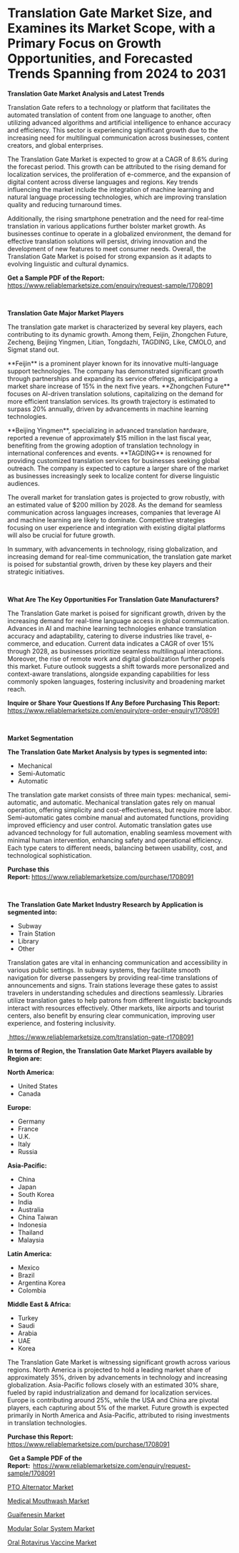 <p><h1>Translation Gate Market Size, and Examines its Market Scope, with a Primary Focus on Growth Opportunities, and Forecasted Trends Spanning from 2024 to 2031</h1></p><p><strong>Translation Gate Market Analysis and Latest Trends</strong></p>
<p><p>Translation Gate refers to a technology or platform that facilitates the automated translation of content from one language to another, often utilizing advanced algorithms and artificial intelligence to enhance accuracy and efficiency. This sector is experiencing significant growth due to the increasing need for multilingual communication across businesses, content creators, and global enterprises.</p><p>The Translation Gate Market is expected to grow at a CAGR of 8.6% during the forecast period. This growth can be attributed to the rising demand for localization services, the proliferation of e-commerce, and the expansion of digital content across diverse languages and regions. Key trends influencing the market include the integration of machine learning and natural language processing technologies, which are improving translation quality and reducing turnaround times.</p><p>Additionally, the rising smartphone penetration and the need for real-time translation in various applications further bolster market growth. As businesses continue to operate in a globalized environment, the demand for effective translation solutions will persist, driving innovation and the development of new features to meet consumer needs. Overall, the Translation Gate Market is poised for strong expansion as it adapts to evolving linguistic and cultural dynamics.</p></p>
<p><strong>Get a Sample PDF of the Report:&nbsp;</strong> <a href="https://www.reliablemarketsize.com/enquiry/request-sample/1708091?utm_campaign=1283&utm_medium=2&utm_source=Github&utm_content=ia&utm_term=07102024&utm_id=translation-gate">https://www.reliablemarketsize.com/enquiry/request-sample/1708091</a></p>
<p>&nbsp;</p>
<p><strong>Translation Gate Major Market Players</strong></p>
<p><p>The translation gate market is characterized by several key players, each contributing to its dynamic growth. Among them, Feijin, Zhongchen Future, Zecheng, Beijing Yingmen, Litian, Tongdazhi, TAGDING, Like, CMOLO, and Sigmat stand out.</p><p>**Feijin** is a prominent player known for its innovative multi-language support technologies. The company has demonstrated significant growth through partnerships and expanding its service offerings, anticipating a market share increase of 15% in the next five years. **Zhongchen Future** focuses on AI-driven translation solutions, capitalizing on the demand for more efficient translation services. Its growth trajectory is estimated to surpass 20% annually, driven by advancements in machine learning technologies.</p><p>**Beijing Yingmen**, specializing in advanced translation hardware, reported a revenue of approximately $15 million in the last fiscal year, benefiting from the growing adoption of translation technology in international conferences and events. **TAGDING** is renowned for providing customized translation services for businesses seeking global outreach. The company is expected to capture a larger share of the market as businesses increasingly seek to localize content for diverse linguistic audiences.</p><p>The overall market for translation gates is projected to grow robustly, with an estimated value of $200 million by 2028. As the demand for seamless communication across languages increases, companies that leverage AI and machine learning are likely to dominate. Competitive strategies focusing on user experience and integration with existing digital platforms will also be crucial for future growth.</p><p>In summary, with advancements in technology, rising globalization, and increasing demand for real-time communication, the translation gate market is poised for substantial growth, driven by these key players and their strategic initiatives.</p></p>
<p>&nbsp;</p>
<p><strong>What Are The Key Opportunities For Translation Gate Manufacturers?</strong></p>
<p><p>The Translation Gate market is poised for significant growth, driven by the increasing demand for real-time language access in global communication. Advances in AI and machine learning technologies enhance translation accuracy and adaptability, catering to diverse industries like travel, e-commerce, and education. Current data indicates a CAGR of over 15% through 2028, as businesses prioritize seamless multilingual interactions. Moreover, the rise of remote work and digital globalization further propels this market. Future outlook suggests a shift towards more personalized and context-aware translations, alongside expanding capabilities for less commonly spoken languages, fostering inclusivity and broadening market reach.</p></p>
<p><strong>Inquire or Share Your Questions If Any Before Purchasing This Report:</strong> <a href="https://www.reliablemarketsize.com/enquiry/pre-order-enquiry/1708091?utm_campaign=1283&utm_medium=2&utm_source=Github&utm_content=ia&utm_term=07102024&utm_id=translation-gate">https://www.reliablemarketsize.com/enquiry/pre-order-enquiry/1708091</a></p>
<p>&nbsp;</p>
<p><strong>Market Segmentation</strong></p>
<p><strong>The Translation Gate Market Analysis by types is segmented into:</strong></p>
<p><ul><li>Mechanical</li><li>Semi-Automatic</li><li>Automatic</li></ul></p>
<p><p>The translation gate market consists of three main types: mechanical, semi-automatic, and automatic. Mechanical translation gates rely on manual operation, offering simplicity and cost-effectiveness, but require more labor. Semi-automatic gates combine manual and automated functions, providing improved efficiency and user control. Automatic translation gates use advanced technology for full automation, enabling seamless movement with minimal human intervention, enhancing safety and operational efficiency. Each type caters to different needs, balancing between usability, cost, and technological sophistication.</p></p>
<p><strong>Purchase this Report:&nbsp;</strong><a href="https://www.reliablemarketsize.com/purchase/1708091?utm_campaign=1283&utm_medium=2&utm_source=Github&utm_content=ia&utm_term=07102024&utm_id=translation-gate">https://www.reliablemarketsize.com/purchase/1708091</a></p>
<p>&nbsp;</p>
<p><strong>The Translation Gate Market Industry Research by Application is segmented into:</strong></p>
<p><ul><li>Subway</li><li>Train Station</li><li>Library</li><li>Other</li></ul></p>
<p><p>Translation gates are vital in enhancing communication and accessibility in various public settings. In subway systems, they facilitate smooth navigation for diverse passengers by providing real-time translations of announcements and signs. Train stations leverage these gates to assist travelers in understanding schedules and directions seamlessly. Libraries utilize translation gates to help patrons from different linguistic backgrounds interact with resources effectively. Other markets, like airports and tourist centers, also benefit by ensuring clear communication, improving user experience, and fostering inclusivity.</p></p>
<p><a href="https://www.reliablemarketsize.com/translation-gate-r1708091?utm_campaign=1283&utm_medium=2&utm_source=Github&utm_content=ia&utm_term=07102024&utm_id=translation-gate">&nbsp;https://www.reliablemarketsize.com/translation-gate-r1708091</a></p>
<p><strong>In terms of Region, the Translation Gate Market Players available by Region are:</strong></p>
<p>
    <p> <strong> North America: </strong>
        <ul>
            <li>United States</li>
            <li>Canada</li>
        </ul>
        </p> 
    <p> <strong> Europe: </strong>
        <ul>
            <li>Germany</li>
            <li>France</li>
            <li>U.K.</li>
            <li>Italy</li>
            <li>Russia</li>
        </ul>
        </p> 
    <p> <strong> Asia-Pacific: </strong>
        <ul>
            <li>China</li>
            <li>Japan</li>
            <li>South Korea</li>
            <li>India</li>
            <li>Australia</li>
            <li>China Taiwan</li>
            <li>Indonesia</li>
            <li>Thailand</li>
            <li>Malaysia</li>
        </ul>
        </p> 
    <p> <strong> Latin America: </strong>
        <ul>
            <li>Mexico</li>
            <li>Brazil</li>
            <li>Argentina Korea</li>
            <li>Colombia</li>
        </ul>
        </p> 
    <p> <strong> Middle East & Africa: </strong>
        <ul>
            <li>Turkey</li>
            <li>Saudi</li>
            <li>Arabia</li>
            <li>UAE</li>
            <li>Korea</li>
        </ul>
    </p>
    </p>
<p><p>The Translation Gate Market is witnessing significant growth across various regions. North America is projected to hold a leading market share of approximately 35%, driven by advancements in technology and increasing globalization. Asia-Pacific follows closely with an estimated 30% share, fueled by rapid industrialization and demand for localization services. Europe is contributing around 25%, while the USA and China are pivotal players, each capturing about 5% of the market. Future growth is expected primarily in North America and Asia-Pacific, attributed to rising investments in translation technologies.</p></p>
<p><strong>Purchase this Report: </strong><a href="https://www.reliablemarketsize.com/purchase/1708091?utm_campaign=1283&utm_medium=2&utm_source=Github&utm_content=ia&utm_term=07102024&utm_id=translation-gate">https://www.reliablemarketsize.com/purchase/1708091</a></p>
<p>&nbsp;<strong>Get a Sample PDF of the Report:&nbsp;&nbsp;</strong><a href="https://www.reliablemarketsize.com/enquiry/request-sample/1708091?utm_campaign=1283&utm_medium=2&utm_source=Github&utm_content=ia&utm_term=07102024&utm_id=translation-gate">https://www.reliablemarketsize.com/enquiry/request-sample/1708091</a></p>
<p><strong></strong></p>
<p><p><a href="https://issuu.com/reportprime-2/docs/pto-alternator-market-size-2030.ppt_85c5ac1b9c7a84?utm_campaign=1283&utm_medium=2&utm_source=Github&utm_content=ia&utm_term=07102024&utm_id=translation-gate">PTO Alternator Market</a></p><p><a href="https://www.linkedin.com/pulse/charting-future-comprehensive-analysis-global-medical-mouthwash-pmemf?utm_campaign=1283&utm_medium=2&utm_source=Github&utm_content=ia&utm_term=07102024&utm_id=translation-gate">Medical Mouthwash Market</a></p><p><a href="https://www.linkedin.com/pulse/guaifenesin-market-overview-global-trends-future-prospects-from-qp64f?utm_campaign=1283&utm_medium=2&utm_source=Github&utm_content=ia&utm_term=07102024&utm_id=translation-gate">Guaifenesin Market</a></p><p><a href="https://issuu.com/reportprime-2/docs/modular-solar-system-market-size-20_08cbc721667845?utm_campaign=1283&utm_medium=2&utm_source=Github&utm_content=ia&utm_term=07102024&utm_id=translation-gate">Modular Solar System Market</a></p><p><a href="https://www.linkedin.com/pulse/unlocking-growth-potential-strategic-analysis-oral-rotavirus-yifnf?utm_campaign=1283&utm_medium=2&utm_source=Github&utm_content=ia&utm_term=07102024&utm_id=translation-gate">Oral Rotavirus Vaccine Market</a></p></p>